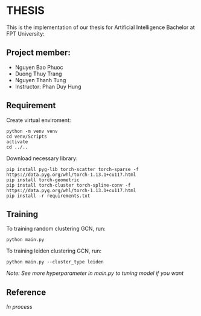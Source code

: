 # THESIS
This is the implementation of our thesis for Artificial Intelligence Bachelor at FPT University:


## Project member:
- Nguyen Bao Phuoc
- Duong Thuy Trang
- Nguyen Thanh Tung
- Instructor: Phan Duy Hung

## Requirement

Create virtual enviroment:
```
python -m venv venv
cd venv/Scripts
activate
cd ../..
```

Download necessary library:
```
pip install pyg-lib torch-scatter torch-sparse -f https://data.pyg.org/whl/torch-1.13.1+cu117.html
pip install torch-geometric
pip install torch-cluster torch-spline-conv -f https://data.pyg.org/whl/torch-1.13.1+cu117.html
pip install -r requirements.txt
```

## Training

To training random clustering GCN, run:

```
python main.py
```

To training leiden clustering GCN, run:

```
python main.py --cluster_type leiden
```

*Note: See more hyperparameter in main.py to tuning model if you want*

## Reference
*In process*